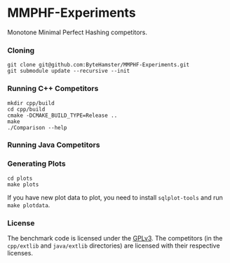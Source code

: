 # MMPHF-Experiments

Monotone Minimal Perfect Hashing competitors.

### Cloning

```
git clone git@github.com:ByteHamster/MMPHF-Experiments.git
git submodule update --recursive --init 
```

### Running C++ Competitors

```
mkdir cpp/build
cd cpp/build
cmake -DCMAKE_BUILD_TYPE=Release ..
make
./Comparison --help
```

### Running Java Competitors



### Generating Plots

```
cd plots
make plots
```

If you have new plot data to plot, you need to install `sqlplot-tools` and run `make plotdata`.

### License

The benchmark code is licensed under the [GPLv3](/LICENSE).
The competitors (in the `cpp/extlib` and `java/extlib` directories) are licensed with their respective licenses.
